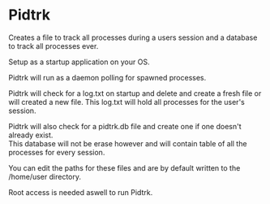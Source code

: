 Pidtrk
======

Creates a file to track all processes during a users session and a database to track all processes ever.

Setup as a startup application on your OS.  

Pidtrk will run as a daemon polling for spawned processes.

Pidtrk will check for a log.txt on startup and delete and create a fresh file or will created a new file.
This log.txt will hold all processes for the user's session.  

Pidtrk will also check for a pidtrk.db file and create one if one doesn't already exist.  
This database will not be erase however and will contain table of all the processes for every session.

You can edit the paths for these files and are by default written to the /home/user directory.

Root access is needed aswell to run Pidtrk. 
